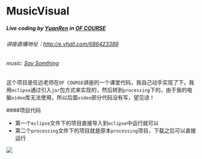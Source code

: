 # MusicVisual

##### Live coding by [YuanRen](http://yuanren.cc/) in [OF COURSE](http://www.ofcourse.io)
###### 讲座直播地址：http://e.vhall.com/686423389
###### music: [Say Somthing](http://y.qq.com/#type=song&mid=001AbqdE2l4lfp&play=1)

这个项目是任远老师在`OF COURSE`讲座的一个课堂代码，我自己动手实现了下，我用`eclipse`通过引入`jar`包方式来实现的，然后转到`processing`下的，由于我的电脑`video`库无法使用，所以后面`video`部分代码没有写，望见谅！

####项目代码
* 第一个`eclipse`文件下的项目直接导入到`eclipse`中运行就可以
* 第二个`processing`文件下的项目就是原本`processing`项目，下载之后可以直接运行

![](https://raw.githubusercontent.com/onlylemi/MusicVisual/master/img.gif)

